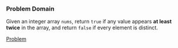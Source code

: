 ### Problem Domain
Given an integer array `nums`, return `true` if any value appears **at least twice** in the array, and return `false` if every element is distinct.

[Problem](https://leetcode.com/problems/contains-duplicate/)
